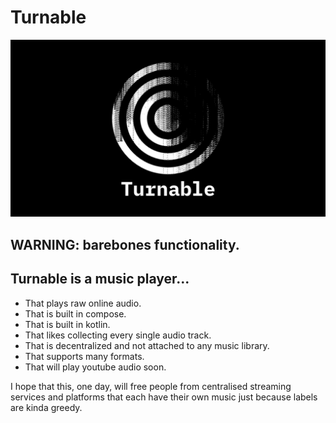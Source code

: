 # Turnable
![Banner](Banner.png)
## WARNING: barebones functionality.
## Turnable is a music player...
- That plays raw online audio.
- That is built in compose.
- That is built in kotlin.
- That likes collecting every single audio track.
- That is decentralized and not attached to any music library.
- That supports many formats.
- That will play youtube audio soon.

I hope that this, one day, will free people from centralised streaming services and platforms that each have their own music just because labels are kinda greedy.
